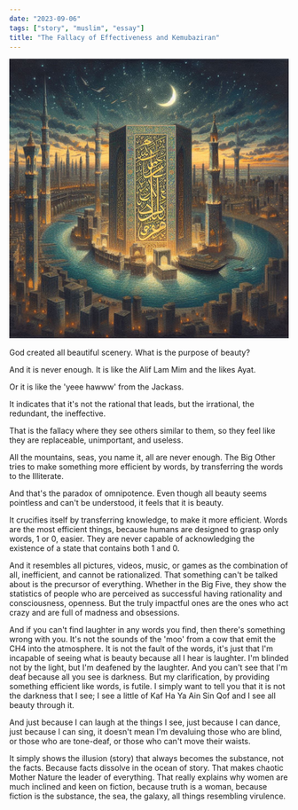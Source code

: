 ```yaml
---
date: "2023-09-06"
tags: ["story", "muslim", "essay"]
title: "The Fallacy of Effectiveness and Kemubaziran"
---
```


![alif lam mim kaf ha ya ain sod](<alif lam mim kaf ha ya ain sod.jpg>)

God created all beautiful scenery. What is the purpose of beauty?

And it is never enough. It is like the Alif Lam Mim and the likes Ayat.

Or it is like the 'yeee hawww' from the Jackass.

It indicates that it's not the rational that leads, but the irrational, the redundant, the ineffective.

That is the fallacy where they see others similar to them, so they feel like they are replaceable, unimportant, and useless.

All the mountains, seas, you name it, all are never enough. The Big Other tries to make something more efficient by words, by transferring the words to the Illiterate.

And that's the paradox of omnipotence. Even though all beauty seems pointless and can't be understood, it feels that it is beauty.

It crucifies itself by transferring knowledge, to make it more efficient. Words are the most efficient things, because humans are designed to grasp only words, 1 or 0, easier. They are never capable of acknowledging the existence of a state that contains both 1 and 0.

And it resembles all pictures, videos, music, or games as the combination of all, inefficient, and cannot be rationalized. That something can't be talked about is the precursor of everything. Whether in the Big Five, they show the statistics of people who are perceived as successful having rationality and consciousness, openness. But the truly impactful ones are the ones who act crazy and are full of madness and obsessions.

And if you can't find laughter in any words you find, then there's something wrong with you. It's not the sounds of the 'moo' from a cow that emit the CH4 into the atmosphere. It is not the fault of the words, it's just that I'm incapable of seeing what is beauty because all I hear is laughter. I'm blinded not by the light, but I'm deafened by the laughter. And you can't see that I'm deaf because all you see is darkness. But my clarification, by providing something efficient like words, is futile. I simply want to tell you that it is not the darkness that I see; I see a little of Kaf Ha Ya Ain Sin Qof and I see all beauty through it.

And just because I can laugh at the things I see, just because I can dance, just because I can sing, it doesn't mean I'm devaluing those who are blind, or those who are tone-deaf, or those who can't move their waists.

It simply shows the illusion (story) that always becomes the substance, not the facts. Because facts dissolve in the ocean of story. That makes chaotic Mother Nature the leader of everything. That really explains why women are much inclined and keen on fiction, because truth is a woman, because fiction is the substance, the sea, the galaxy, all things resembling virulence.